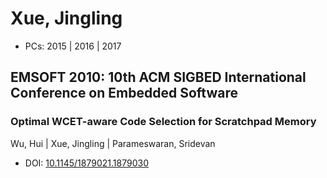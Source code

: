 # Xue, Jingling

* PCs: 2015 | 2016 | 2017

## EMSOFT 2010: 10th ACM SIGBED International Conference on Embedded Software

### Optimal WCET-aware Code Selection for Scratchpad Memory
Wu, Hui | Xue, Jingling | Parameswaran, Sridevan
* DOI: [10.1145/1879021.1879030](https://doi.org/10.1145/1879021.1879030)

